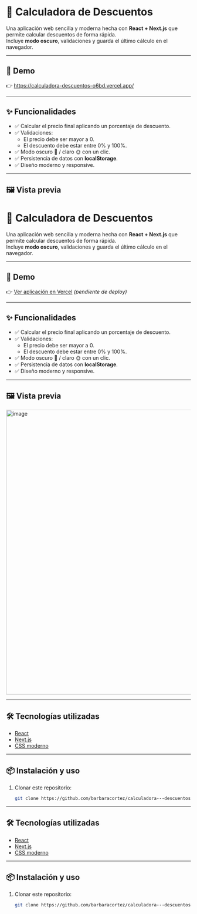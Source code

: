 # 💸 Calculadora de Descuentos

Una aplicación web sencilla y moderna hecha con **React + Next.js** que permite calcular descuentos de forma rápida.  
Incluye **modo oscuro**, validaciones y guarda el último cálculo en el navegador.  

---

## 🚀 Demo
👉 https://calculadora-descuentos-o6bd.vercel.app/

---

## ✨ Funcionalidades

- ✅ Calcular el precio final aplicando un porcentaje de descuento.  
- ✅ Validaciones:
  - El precio debe ser mayor a 0.  
  - El descuento debe estar entre 0% y 100%.  
- ✅ Modo oscuro 🌙 / claro 🌞 con un clic.  
- ✅ Persistencia de datos con **localStorage**.  
- ✅ Diseño moderno y responsive.  

---

## 🖼️ Vista previa

# 💸 Calculadora de Descuentos

Una aplicación web sencilla y moderna hecha con **React + Next.js** que permite calcular descuentos de forma rápida.  
Incluye **modo oscuro**, validaciones y guarda el último cálculo en el navegador.  

---

## 🚀 Demo
👉 [Ver aplicación en Vercel](#) *(pendiente de deploy)*  

---

## ✨ Funcionalidades

- ✅ Calcular el precio final aplicando un porcentaje de descuento.  
- ✅ Validaciones:
  - El precio debe ser mayor a 0.  
  - El descuento debe estar entre 0% y 100%.  
- ✅ Modo oscuro 🌙 / claro 🌞 con un clic.  
- ✅ Persistencia de datos con **localStorage**.  
- ✅ Diseño moderno y responsive.  

---

## 🖼️ Vista previa

 <img width="753" height="775" alt="image" src="https://github.com/user-attachments/assets/9a765d96-f387-41dd-86a5-79f3b50de271" />

---

## 🛠️ Tecnologías utilizadas

- [React](https://reactjs.org/)  
- [Next.js](https://nextjs.org/)  
- [CSS moderno](https://developer.mozilla.org/es/docs/Web/CSS)  

---

## 📦 Instalación y uso

1. Clonar este repositorio:  
   ```bash
   git clone https://github.com/barbaracortez/calculadora---descuentos.git


---

## 🛠️ Tecnologías utilizadas

- [React](https://reactjs.org/)  
- [Next.js](https://nextjs.org/)  
- [CSS moderno](https://developer.mozilla.org/es/docs/Web/CSS)  

---

## 📦 Instalación y uso

1. Clonar este repositorio:  
   ```bash
   git clone https://github.com/barbaracortez/calculadora---descuentos.git

